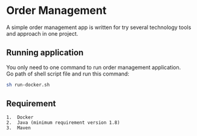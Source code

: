 # Order Management
A simple order management app is written for try several technology tools and approach in one project.

##  Running application
You only need to one command to run order management application.\
Go path of shell script file and run this command:

``` bash 
sh run-docker.sh
```

## Requirement

    1.  Docker 
    2.  Java (minimum requirement version 1.8)
    3.  Maven